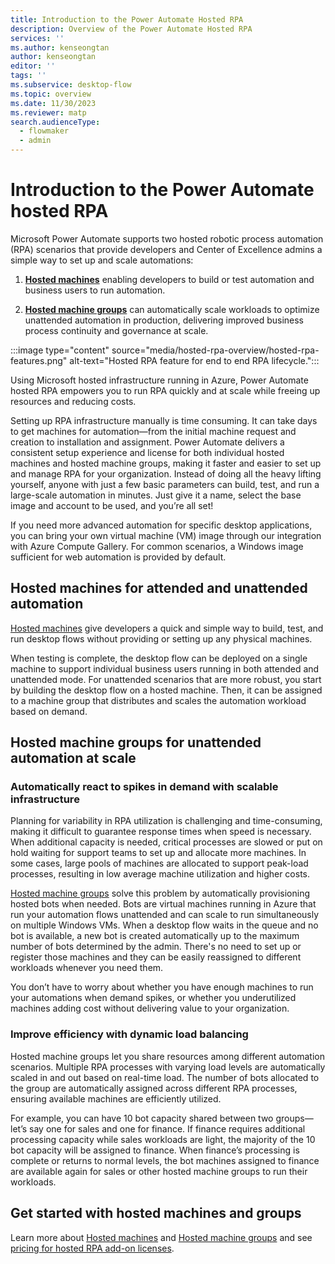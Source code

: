 ```yaml
---
title: Introduction to the Power Automate Hosted RPA
description: Overview of the Power Automate Hosted RPA
services: ''
ms.author: kenseongtan
author: kenseongtan
editor: ''
tags: ''
ms.subservice: desktop-flow
ms.topic: overview
ms.date: 11/30/2023
ms.reviewer: matp
search.audienceType: 
  - flowmaker
  - admin
---
```

# Introduction to the Power Automate hosted RPA

Microsoft Power Automate supports two hosted robotic process automation (RPA) scenarios that provide developers and Center of Excellence admins a simple way to set up and scale automations:

1. [**Hosted machines**](hosted-machines.md) enabling developers to build or test automation and business users to run automation.

2. [**Hosted machine groups**](hosted-machine-groups.md) can automatically scale workloads to optimize unattended automation in production, delivering improved business process continuity and governance at scale.

:::image type="content" source="media/hosted-rpa-overview/hosted-rpa-features.png" alt-text="Hosted RPA feature for end to end RPA lifecycle.":::

Using Microsoft hosted infrastructure running in Azure, Power Automate hosted RPA empowers you to run RPA quickly and at scale while freeing up resources and reducing costs.

Setting up RPA infrastructure manually is time consuming. It can take days to get machines for automation—from the initial machine request and creation to installation and assignment. Power Automate delivers a consistent setup experience and license for both individual hosted machines and hosted machine groups, making it faster and easier to set up and manage RPA for your organization. Instead of doing all the heavy lifting yourself, anyone with just a few basic parameters can build, test, and run a large-scale automation in minutes. Just give it a name, select the base image and account to be used, and you’re all set!

If you need more advanced automation for specific desktop applications, you can bring your own virtual machine (VM) image through our integration with Azure Compute Gallery. For common scenarios, a Windows image sufficient for web automation is provided by default.

## Hosted machines for attended and unattended automation

[Hosted machines](hosted-machines.md) give developers a quick and simple way to build, test, and run desktop flows without providing or setting up any physical machines.

When testing is complete, the desktop flow can be deployed on a single machine to support individual business users running in both attended and unattended mode. For unattended scenarios that are more robust, you start by building the desktop flow on a hosted machine. Then, it can be assigned to a machine group that distributes and scales the automation workload based on demand.

## Hosted machine groups for unattended automation at scale

### Automatically react to spikes in demand with scalable infrastructure

Planning for variability in RPA utilization is challenging and time-consuming, making it difficult to guarantee response times when speed is necessary. When additional capacity is needed, critical processes are slowed or put on hold waiting for support teams to set up and allocate more machines. In some cases, large pools of machines are allocated to support peak-load processes, resulting in low average machine utilization and higher costs.

[Hosted machine groups](hosted-machine-groups.md) solve this problem by automatically provisioning hosted bots when needed. Bots are virtual machines running in Azure that run your automation flows unattended and can scale to run simultaneously on multiple Windows VMs. When a desktop flow waits in the queue and no bot is available, a new bot is created automatically up to the maximum number of bots determined by the admin. There's no need to set up or register those machines and they can be easily reassigned to different workloads whenever you need them.

You don’t have to worry about whether you have enough machines to run your automations when demand spikes, or whether you underutilized machines adding cost without delivering value to your organization.

### Improve efficiency with dynamic load balancing

Hosted machine groups let you share resources among different automation scenarios. Multiple RPA processes with varying load levels are automatically scaled in and out based on real-time load. The number of bots allocated to the group are automatically assigned across different RPA processes, ensuring available machines are efficiently utilized.

For example, you can have 10 bot capacity shared between two groups—let’s say one for sales and one for finance. If finance requires additional processing capacity while sales workloads are light, the majority of the 10 bot capacity will be assigned to finance. When finance’s processing is complete or returns to normal levels, the bot machines assigned to finance are available again for sales or other hosted machine groups to run their workloads.

## Get started with hosted machines and groups

Learn more about [Hosted machines](hosted-machines.md) and [Hosted machine groups](hosted-machine-groups.md) and see [pricing for hosted RPA add-on licenses](https://powerautomate.microsoft.com/pricing/).


